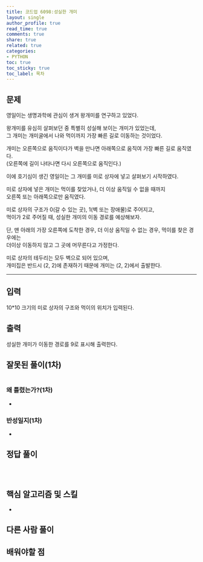 ```yaml
---
title: 코드업 6098:성실한 개미
layout: single
author_profile: true
read_time: true
comments: true
share: true
related: true
categories:
- PYTHON
toc: true
toc_sticky: true
toc_label: 목차
---
```


## 문제 
영일이는 생명과학에 관심이 생겨 왕개미를 연구하고 있었다.<br>

왕개미를 유심히 살펴보던 중 특별히 성실해 보이는 개미가 있었는데,<br>
그 개미는 개미굴에서 나와 먹이까지 가장 빠른 길로 이동하는 것이었다.<br>

개미는 오른쪽으로 움직이다가 벽을 만나면 아래쪽으로 움직여 가장 빠른 길로 움직였다.<br>
(오른쪽에 길이 나타나면 다시 오른쪽으로 움직인다.)<br>

이에 호기심이 생긴 영일이는 그 개미를 미로 상자에 넣고 살펴보기 시작하였다.<br>

미로 상자에 넣은 개미는 먹이를 찾았거나, 더 이상 움직일 수 없을 때까지<br>
오른쪽 또는 아래쪽으로만 움직였다.<br>

미로 상자의 구조가 0(갈 수 있는 곳), 1(벽 또는 장애물)로 주어지고,<br>
먹이가 2로 주어질 때, 성실한 개미의 이동 경로를 예상해보자.<br>

단, 맨 아래의 가장 오른쪽에 도착한 경우, 더 이상 움직일 수 없는 경우, 먹이를 찾은 경우에는<br>
더이상 이동하지 않고 그 곳에 머무른다고 가정한다.<br>

미로 상자의 테두리는 모두 벽으로 되어 있으며,<br>
개미집은 반드시 (2, 2)에 존재하기 때문에 개미는 (2, 2)에서 출발한다.<br>


------

## 입력
10*10 크기의 미로 상자의 구조와 먹이의 위치가 입력된다.<br>


## 출력
성실한 개미가 이동한 경로를 9로 표시해 출력한다.<br>


## 잘못된 풀이(1차)
```python


```
### 왜 틀렸는가?(1차)
- 

### 반성일지(1차)
- 

## 정답 풀이
```python

    
```

## 핵심 알고리즘 및 스킬
- 

## 다른 사람 풀이

## 배워야할 점


    